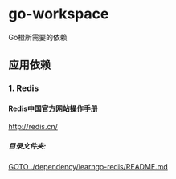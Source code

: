 # go-workspace
Go橙所需要的依赖

## 应用依赖

### 1. Redis

#### Redis中国官方网站操作手册
http://redis.cn/

##### 目录文件夹: 
[GOTO ./dependency/learngo-redis/README.md](dependency/learngo-redis) 









